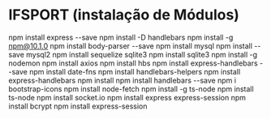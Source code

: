 # IFSPORT (instalação de Módulos)
npm install express --save
npm install -D handlebars
npm install -g npm@10.1.0
npm install body-parser --save
npm install mysql
npm install --save mysql2
npm install sequelize sqlite3
npm install sqlite3
npm install -g nodemon
npm install axios
npm install hbs
npm install express-handlebars --save
npm install date-fns
npm install handlebars-helpers
npm install express-handlebars
npm install
npm install handlebars --save
npm i bootstrap-icons
npm install node-fetch
npm install -g ts-node
npm install ts-node
npm install socket.io
npm install express express-session
npm install bcrypt
npm install express-session